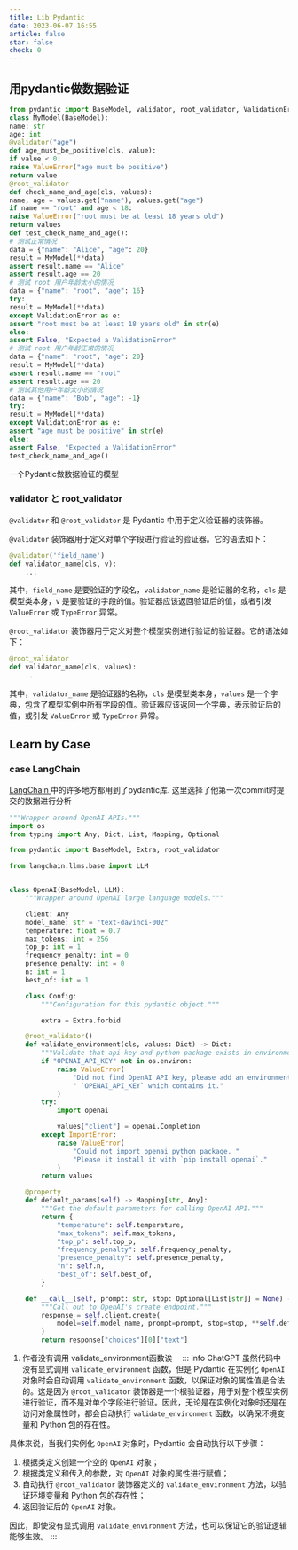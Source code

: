 ```yaml
---
title: Lib Pydantic
date: 2023-06-07 16:55
article: false
star: false
check: 0
---
```


## 用pydantic做数据验证
```python
from pydantic import BaseModel, validator, root_validator, ValidationError
class MyModel(BaseModel):
name: str
age: int
@validator("age")
def age_must_be_positive(cls, value):
if value < 0:
raise ValueError("age must be positive")
return value
@root_validator
def check_name_and_age(cls, values):
name, age = values.get("name"), values.get("age")
if name == "root" and age < 18:
raise ValueError("root must be at least 18 years old")
return values
def test_check_name_and_age():
# 测试正常情况
data = {"name": "Alice", "age": 20}
result = MyModel(**data)
assert result.name == "Alice"
assert result.age == 20
# 测试 root 用户年龄太小的情况
data = {"name": "root", "age": 16}
try:
result = MyModel(**data)
except ValidationError as e:
assert "root must be at least 18 years old" in str(e)
else:
assert False, "Expected a ValidationError"
# 测试 root 用户年龄正常的情况
data = {"name": "root", "age": 20}
result = MyModel(**data)
assert result.name == "root"
assert result.age == 20
# 测试其他用户年龄太小的情况
data = {"name": "Bob", "age": -1}
try:
result = MyModel(**data)
except ValidationError as e:
assert "age must be positive" in str(e)
else:
assert False, "Expected a ValidationError"
test_check_name_and_age()
```

一个Pydantic做数据验证的模型

### validator と root_validator

`@validator` 和 `@root_validator` 是 Pydantic 中用于定义验证器的装饰器。

`@validator` 装饰器用于定义对单个字段进行验证的验证器。它的语法如下：

```python
@validator('field_name')
def validator_name(cls, v):
    ...
```

其中，`field_name` 是要验证的字段名，`validator_name` 是验证器的名称，`cls` 是模型类本身，`v` 是要验证的字段的值。验证器应该返回验证后的值，或者引发 `ValueError` 或 `TypeError` 异常。

`@root_validator` 装饰器用于定义对整个模型实例进行验证的验证器。它的语法如下：

```python
@root_validator
def validator_name(cls, values):
    ...
```

其中，`validator_name` 是验证器的名称，`cls` 是模型类本身，`values` 是一个字典，包含了模型实例中所有字段的值。验证器应该返回一个字典，表示验证后的值，或引发 `ValueError` 或 `TypeError` 异常。

## Learn by Case
### case LangChain
[LangChain ](../../../源码/LangChain%20源码解析)中的许多地方都用到了pydantic库. 这里选择了他第一次commit时提交的数据进行分析

```python
"""Wrapper around OpenAI APIs."""
import os
from typing import Any, Dict, List, Mapping, Optional

from pydantic import BaseModel, Extra, root_validator

from langchain.llms.base import LLM


class OpenAI(BaseModel, LLM):
    """Wrapper around OpenAI large language models."""

    client: Any
    model_name: str = "text-davinci-002"
    temperature: float = 0.7
    max_tokens: int = 256
    top_p: int = 1
    frequency_penalty: int = 0
    presence_penalty: int = 0
    n: int = 1
    best_of: int = 1

    class Config:
        """Configuration for this pydantic object."""

        extra = Extra.forbid

    @root_validator()
    def validate_environment(cls, values: Dict) -> Dict:
        """Validate that api key and python package exists in environment."""
        if "OPENAI_API_KEY" not in os.environ:
            raise ValueError(
                "Did not find OpenAI API key, please add an environment variable"
                " `OPENAI_API_KEY` which contains it."
            )
        try:
            import openai

            values["client"] = openai.Completion
        except ImportError:
            raise ValueError(
                "Could not import openai python package. "
                "Please it install it with `pip install openai`."
            )
        return values

    @property
    def default_params(self) -> Mapping[str, Any]:
        """Get the default parameters for calling OpenAI API."""
        return {
            "temperature": self.temperature,
            "max_tokens": self.max_tokens,
            "top_p": self.top_p,
            "frequency_penalty": self.frequency_penalty,
            "presence_penalty": self.presence_penalty,
            "n": self.n,
            "best_of": self.best_of,
        }

    def __call__(self, prompt: str, stop: Optional[List[str]] = None) -> str:
        """Call out to OpenAI's create endpoint."""
        response = self.client.create(
            model=self.model_name, prompt=prompt, stop=stop, **self.default_params
        )
        return response["choices"][0]["text"]
```

1. 作者没有调用 validate_environment函数诶　
::: info ChatGPT
虽然代码中没有显式调用 `validate_environment` 函数，但是 Pydantic 在实例化 `OpenAI` 对象时会自动调用 `validate_environment` 函数，以保证对象的属性值是合法的。这是因为 `@root_validator` 装饰器是一个根验证器，用于对整个模型实例进行验证，而不是对单个字段进行验证。因此，无论是在实例化对象时还是在访问对象属性时，都会自动执行 `validate_environment` 函数，以确保环境变量和 Python 包的存在性。

具体来说，当我们实例化 `OpenAI` 对象时，Pydantic 会自动执行以下步骤：

1. 根据类定义创建一个空的 `OpenAI` 对象；
2. 根据类定义和传入的参数，对 `OpenAI` 对象的属性进行赋值；
3. 自动执行 `@root_validator` 装饰器定义的 `validate_environment` 方法，以验证环境变量和 Python 包的存在性；
4. 返回验证后的 `OpenAI` 对象。

因此，即使没有显式调用 `validate_environment` 方法，也可以保证它的验证逻辑能够生效。
:::

